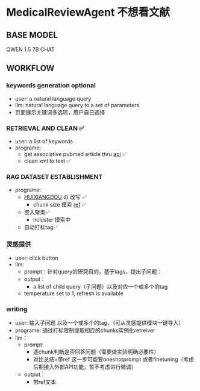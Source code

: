 # MedicalReviewAgent 不想看文献

## BASE MODEL
QWEN 1.5 7B CHAT

## WORKFLOW 
### keywords generation optional
- user: a natural language query
- llm: natural language query to a set of parameters
- 页面展示关键词多选项，用户自己选择
### RETRIEVAL AND CLEAN ✅
- user: a list of keywords
- programe:
    - get associative pubmed article thru [api](https://eutils.ncbi.nlm.nih.gov/entrez/eutils/efetch.fcgi?db=pmc&id=PMCID) ✅ 
    - clean xml to text ✅
### RAG DATASET ESTABLISHMENT
- programe:
    - [HUIXIANGDOU](https://github.com/InternLM/HuixiangDou) の 改写 ✅
        - chunk size 摸索 [ref](https://www.llamaindex.ai/blog/evaluating-the-ideal-chunk-size-for-a-rag-system-using-llamaindex-6207e5d3fec5)  ✅
    - 嵌入聚类✅
        - ncluster 摸索中
    - 自动打标tag✅     
### 灵感提供
- user: click button
- llm:
    - prompt：针对query的研究目的，基于tags，提出子问题：
    - output：
        - a list of child query（子问题）以及对应一个或多个的tag
    - temperature set to 1, refresh is available
### writing
- user: 输入子问题 以及一个或多个的tag，（可从灵感提供模块一键导入）
- programe: 通过打标限制提取相应的chunks实例化retreiver
- llm：
    - prompt:
        - 逐chunk判断是否回答问题（需要做实验明确必要性）
        - 对比总结+带ref 这一步可能要oneshotprompt 或者finetuning（考虑后期接入外部API功能，暂不考虑进行微调）
    - output：
        - 带ref文本
